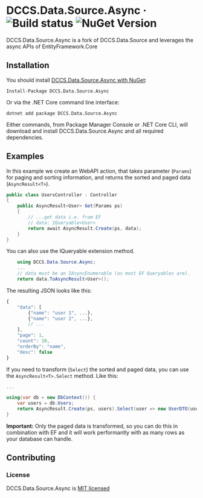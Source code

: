 # DCCS.Data.Source.Async &middot; ![Build status](https://ci.appveyor.com/api/projects/status/46hrb1mrhelwpup8?svg=true) ![NuGet Version](https://img.shields.io/nuget/v/DCCS.Data.Source.Async.svg)

DCCS.Data.Source.Async is a fork of DCCS.Data.Source and leverages the async APIs of EntityFramework.Core

## Installation

You should install [DCCS.Data.Source.Async with NuGet](https://www.nuget.org/packages/DCCS.Data.Source/):

    Install-Package DCCS.Data.Source.Async

Or via the .NET Core command line interface:

    dotnet add package DCCS.Data.Source.Async

Either commands, from Package Manager Console or .NET Core CLI, will download and install DCCS.Data.Source.Async and all required dependencies.

## Examples

In this example we create an WebAPI action, that takes parameter (`Params`) for paging and sorting information, and returns the sorted and paged data (`AsyncResult<T>`).

```csharp
public class UsersController : Controller
{
    public AsyncResult<User> Get(Params ps)
    {
        // ...get data i.e. from EF
        // data: IQueryable<User>
        return await AsyncResult.Create(ps, data);
    }
}
```

You can also use the IQueryable extension method.

```csharp
    using DCCS.Data.Source.Async;
    ...
    // data must be an IAsyncEnumerable (as most EF Queryables are).
    return data.ToAsyncResult<User>();
```

The resulting JSON looks like this:

```javascript
{
    "data": [
        {"name": "user 1", ...},
        {"name": "user 2", ...},
        // ...
    ],
    "page": 1,
    "count": 10,
    "orderBy": "name",
    "desc": false
}
```

If you need to transform (`Select`) the sorted and paged data, you can use the `AsyncResult<T>.Select` method. Like this:

```csharp
...

using(var db = new DbContext()) {
    var users = db.Users;
    return AsyncResult.Create(ps, users).Select(user => new UserDTO(user));
}
```

**Important:** Only the paged data is transformed, so you can do this in combination with EF and it will work performantly with as many rows as your database can handle.

## Contributing

### License

DCCS.Data.Source.Async is [MIT licensed](https://opensource.org/licenses/MIT)
